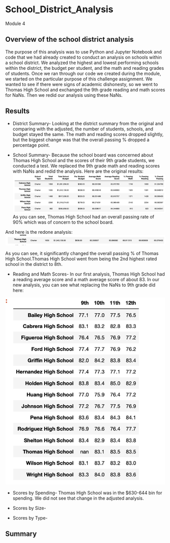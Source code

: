 # School_District_Analysis
Module 4
## Overview of the school district analysis

The purpose of this analysis was to use Python and Jupyter Notebook and code that we had already created to conduct an analysis on schools within a school district. We analyzed the highest and lowest performing schools within the district, the budget per student, and the math and reading grades of students. Once we ran through our code we created during the module, we started on the particular purpose of this challenge assignment. We wanted to see if there were signs of academic dishonesty, so we went to Thomas High School and exchanged the 9th grade reading and math scores for NaNs. Then we redid our analysis using these NaNs. 

## Results
* District Summary- Looking at the district summary from the original and comparing with the adjusted, the number of students, schools, and budget stayed the same. The math and reading scores dropped slightly, but the biggest change was that the overall passing % dropped a percentage point. 

* School Summary- Because the school board was concerned about Thomas High School and the scores of their 9th grade students, we conducted a test. We replaced the 9th grade math and reading scores with NaNs and redid the analysis. 
Here are the original results:
![image](https://github.com/aisligrace/School_District_Analysis/blob/main/original%20analysis.png)
As you can see, Thomas High School had an overall passing rate of 90% which was of concern to the school board. 

And here is the redone analysis:
![image](https://github.com/aisligrace/School_District_Analysis/blob/main/adjusted%20analysis.png)

As you can see, it significantly changed the overall passing % of Thomas High School.Thomas High School went from being the 2nd highest rated school in the district to 8th. 

* Reading and Math Scores- In our first analysis, Thomas High School had a reading average score and a math average score of about 83. In our new analysis, you can see what replacing the NaNs to 9th grade did here:

![image](https://github.com/aisligrace/School_District_Analysis/blob/main/9th%20grade%20NaNs.png)

* Scores by Spending- Thomas High School was in the $630-644 bin for spending. We did not see that change in the adjusted analysis. 

* Scores by Size-

* Scores by Type-

## Summary
